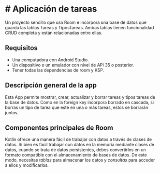 # # Aplicación de tareas
Un proyecto sencillo que usa Room e incorpora una base de datos que guarda las tablas Tareas y TiposTareas. Ambas tablas tienen funcionalidad CRUD completa y están relacionadas entre ellas.


##  Requisitos

-   Una computadora con Android Studio.
-   Un dispositivo o un emulador con nivel de API 35 o posterior.
-  Tener todas las dependencias de room y KSP.

## Descripción general de la app

Esta App permite mostrar, crear, actualizar y borrar tareas y tipos tareas de la base de datos.
Como en la foreign key incorpora borrado en cascada, si borras un tipo de tarea que esté en una o más tareas, estos se borrarán juntos.

## Componentes principales de Room
Kotlin ofrece una manera fácil de trabajar con datos a través de clases de datos. Si bien es fácil trabajar con datos en la memoria mediante clases de datos, cuando se trata de datos persistentes, debes convertirlos en un formato compatible con el almacenamiento de bases de datos. De este modo, necesitas  _tablas_  para almacenar los datos y  _consultas_  para acceder a ellos y modificarlos.

